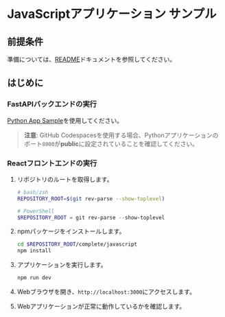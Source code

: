 # JavaScriptアプリケーション サンプル

## 前提条件

準備については、[README](../../README.md)ドキュメントを参照してください。

## はじめに

### FastAPIバックエンドの実行

[Python App Sample](../python/)を使用してください。

> **注意**: GitHub Codespacesを使用する場合、Pythonアプリケーションのポート`8000`が**public**に設定されていることを確認してください。

### Reactフロントエンドの実行

1. リポジトリのルートを取得します。

    ```bash
    # bash/zsh
    REPOSITORY_ROOT=$(git rev-parse --show-toplevel)
    ```

    ```powershell
    # PowerShell
    $REPOSITORY_ROOT = git rev-parse --show-toplevel
    ```

1. npmパッケージをインストールします。

    ```bash
    cd $REPOSITORY_ROOT/complete/javascript
    npm install
    ```

1. アプリケーションを実行します。

    ```bash
    npm run dev
    ```

1. Webブラウザを開き、`http://localhost:3000`にアクセスします。
1. Webアプリケーションが正常に動作しているかを確認します。